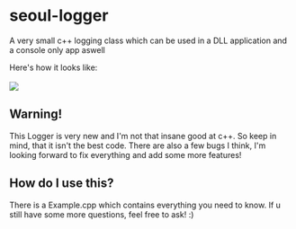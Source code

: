# seoul-logger

<p> A very small c++ logging class which can be used in a DLL application and a console only app aswell</p>
Here's how it looks like:
<br> </br>
<img src="https://github.com/seoulxss/seoul-logger/assets/91141907/e265b53c-1f29-416c-9142-7c8c94c25662">

<h2> Warning! </h2>
 This Logger is very new and I'm not that insane good at c++. So keep in mind, that it isn't the best code.
 There are also a few bugs I think, I'm looking forward to fix everything and add some more features!

<h2> How do I use this? </h2>
There is a Example.cpp which contains everything you need to know. If u still have some more questions, feel free to ask! :)


